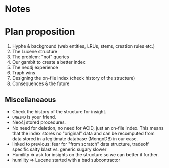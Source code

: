 # Notes

# Plan proposition

1. Hyphe & background (web entities, LRUs, stems, creation rules etc.)
2. The Lucene structure
3. The problem: "not" queries
4. Our gambit to create a better index
5. The neo4j experience
6. Traph wins
7. Designing the on-file index (check history of the structure)
8. Consequences & the future

## Miscellaneaous

* Check the history of the structure for insight.
* `UNWIND` is your friend.
* Neo4j stored procedures.
* No need for deletion, no need for ACID, just an on-file index. This means that the index stores no "original" data and can be recomputed from data stored in a legitimate database (MongoDB) in our case.
* linked to previous: fear for "from scratch" data structure, tradeoff specific salty blast vs. generic sugary slower
* Humility => ask for insights on the structure so we can better it further.
* humility => Lucene started with a bad subcontractor
